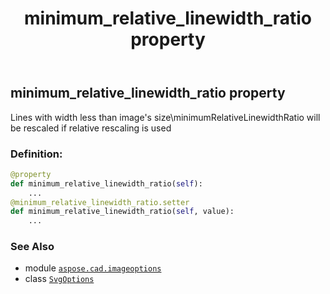 ﻿---
title: minimum_relative_linewidth_ratio property
second_title: Aspose.CAD for Python via .NET API References
description: 
type: docs
weight: 80
url: /python-net/aspose.cad.imageoptions/svgoptions/minimum_relative_linewidth_ratio/
is_root: false
---

## minimum_relative_linewidth_ratio property


Lines with width less than image's size\minimumRelativeLinewidthRatio will be rescaled if relative rescaling is used
### Definition:
```python
@property
def minimum_relative_linewidth_ratio(self):
    ...
@minimum_relative_linewidth_ratio.setter
def minimum_relative_linewidth_ratio(self, value):
    ...
```

### See Also
* module [`aspose.cad.imageoptions`](../../)
* class [`SvgOptions`](/cad/python-net/aspose.cad.imageoptions/svgoptions)
